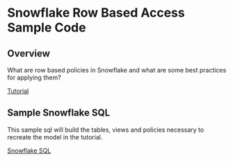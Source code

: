 # Snowflake Row Based Access Sample Code

## Overview

What are row based policies in Snowflake and what are some best practices for applying them?

[Tutorial](https://right-triangle.com/2023/02/simplify-governa…-access-policies/)

## Sample Snowflake SQL

This sample sql will build the tables, views and policies necessary to recreate the model in the tutorial.

[Snowflake SQL](example.sql)